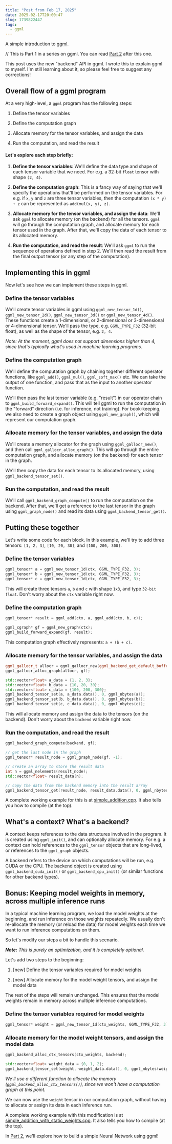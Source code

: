 ```yaml
---
title: "Post from Feb 17, 2025"
date: 2025-02-17T20:00:47
slug: 1739822447
tags:
  - ggml
---
```

A simple introduction to [ggml](https://github.com/ggml-org/ggml/).

// This is Part 1 in a series on ggml. You can read [Part 2](https://cmdr2.org/notes/2025/02/1739897089/) after this one.

This post uses the new "backend" API in ggml. I wrote this to explain ggml to myself. I'm still learning about it, so please feel free to suggest any corrections!

## Overall flow of a ggml program

At a very high-level, a `ggml` program has the following steps:

1. Define the tensor variables

2. Define the computation graph

3. Allocate memory for the tensor variables, and assign the data

4. Run the computation, and read the result

#### Let's explore each step briefly:

1. **Define the tensor variables**: We'll define the data type and shape of each tensor variable that we need. For e.g. a 32-bit `float` tensor with shape `(2, 4)`.

2. **Define the computation graph**: This is a fancy way of saying that we'll specify the operations that'll be performed on the tensor variables. For e.g. if `x`, `y` and `z` are three tensor variables, then the computation `(x * y) + z` can be represented as `add(mul(x, y), z)`.

3. **Allocate memory for the tensor variables, and assign the data**: We'll ask `ggml` to allocate memory (on the backend) for all the tensors. `ggml` will go through the computation graph, and allocate memory for each tensor used in the graph. After that, we'll copy the data of each tensor to its allocated memory. 

4. **Run the computation, and read the result**: We'll ask `ggml` to run the sequence of operations defined in step 2. We'll then read the result from the final output tensor (or any step of the computation).

## Implementing this in ggml

Now let's see how we can implement these steps in ggml.

### Define the tensor variables

We'll create tensor variables in ggml using `ggml_new_tensor_1d()`, `ggml_new_tensor_2d()`, `ggml_new_tensor_3d()` or `ggml_new_tensor_4d()`. These functions create a 1-dimensional, or 2-dimensional or 3-dimensional or 4-dimensional tensor. We'll pass the type, e.g. `GGML_TYPE_F32` (32-bit float), as well as the shape of the tensor, e.g. `2, 4`.

*Note: At the moment, ggml does not support dimensions higher than 4, since that's typically what's used in machine learning programs.*

### Define the computation graph

We'll define the computation graph by chaining together different operator functions, like `ggml_add()`, `ggml_mul()`, `ggml_soft_max()` etc. We can take the output of one function, and pass that as the input to another operator function.

We'll then pass the last tensor variable (e.g. "result") in our operator chain to `ggml_build_forward_expand()`. This will tell ggml to run the computation in the "forward" direction (i.e. for inference, not training). For book-keeping, we also need to create a graph object using `ggml_new_graph()`, which will represent our computation graph.

### Allocate memory for the tensor variables, and assign the data

We'll create a memory allocator for the graph using `ggml_gallocr_new()`, and then call `ggml_gallocr_alloc_graph()`. This will go through the entire computation graph, and allocate memory (on the backend) for each tensor in the graph.

We'll then copy the data for each tensor to its allocated memory, using `ggml_backend_tensor_set()`.

### Run the computation, and read the result

We'll call `ggml_backend_graph_compute()` to run the computation on the backend. After that, we'll get a reference to the last tensor in the graph using `ggml_graph_node()` and read its data using `ggml_backend_tensor_get()`.


## Putting these together

Let's write some code for each block. In this example, we'll try to add three tensors: `[1, 2, 3]`, `[10, 20, 30]`, and `[100, 200, 300]`.

### Define the tensor variables

```cpp
ggml_tensor* a = ggml_new_tensor_1d(ctx, GGML_TYPE_F32, 3);
ggml_tensor* b = ggml_new_tensor_1d(ctx, GGML_TYPE_F32, 3);
ggml_tensor* c = ggml_new_tensor_1d(ctx, GGML_TYPE_F32, 3);
```

This will create three tensors `a`, `b` and `c` with shape `1x3`, and type `32-bit float`. Don't worry about the `ctx` variable right now.

### Define the computation graph

```cpp
ggml_tensor* result = ggml_add(ctx, a, ggml_add(ctx, b, c));

ggml_cgraph* gf = ggml_new_graph(ctx);
ggml_build_forward_expand(gf, result);
```

This computation graph effectively represents: `a + (b + c)`.

### Allocate memory for the tensor variables, and assign the data

```cpp
ggml_gallocr_t allocr = ggml_gallocr_new(ggml_backend_get_default_buffer_type(backend));
ggml_gallocr_alloc_graph(allocr, gf);

std::vector<float> a_data = {1, 2, 3};
std::vector<float> b_data = {10, 20, 30};
std::vector<float> c_data = {100, 200, 300};
ggml_backend_tensor_set(a, a_data.data(), 0, ggml_nbytes(a));
ggml_backend_tensor_set(b, b_data.data(), 0, ggml_nbytes(b));
ggml_backend_tensor_set(c, c_data.data(), 0, ggml_nbytes(c));
```

This will allocate memory and assign the data to the tensors (on the backend). Don't worry about the `backend` variable right now.

### Run the computation, and read the result

```cpp
ggml_backend_graph_compute(backend, gf);

// get the last node in the graph
ggml_tensor* result_node = ggml_graph_node(gf, -1);

// create an array to store the result data
int n = ggml_nelements(result_node);
std::vector<float> result_data(n);

// copy the data from the backend memory into the result array
ggml_backend_tensor_get(result_node, result_data.data(), 0, ggml_nbytes(result_node));
```

A complete working example for this is at [simple_addition.cpp](https://github.com/cmdr2/study/blob/main/ml/ggml-test/simple_addition.cpp). It also tells you how to compile (at the top).

## What's a context? What's a backend?

A context keeps references to the data structures involved in the program. It is created using `ggml_init()`, and can optionally allocate memory. For e.g. a context can hold references to the `ggml_tensor` objects that are long-lived, or references to the `ggml_graph` objects.

A backend refers to the device on which computations will be run, e.g. CUDA or the CPU. The backend object is created using `ggml_backend_cuda_init()` or `ggml_backend_cpu_init()` (or similar functions for other backend types).

## Bonus: Keeping model weights in memory, across multiple inference runs

In a typical machine learning program, we load the model weights at the beginning, and run inference on those weights repeatedly. We usually don't re-allocate the memory (or reload the data) for model weights each time we want to run inference computations on them.

So let's modify our steps a bit to handle this scenario.

***Note:** This is purely an optimization, and it is completely optional.*

Let's add two steps to the beginning:

1. [new] Define the tensor variables required for model weights

2. [new] Allocate memory for the model weight tensors, and assign the model data

The rest of the steps will remain unchanged. This ensures that the model weights remain in memory across multiple inference computations.

### Define the tensor variables required for model weights

```cpp
ggml_tensor* weight = ggml_new_tensor_1d(ctx_weights, GGML_TYPE_F32, 3);
```

### Allocate memory for the model weight tensors, and assign the model data

```cpp
ggml_backend_alloc_ctx_tensors(ctx_weights, backend);

std::vector<float> weight_data = {0, 1, 2};
ggml_backend_tensor_set(weight, weight_data.data(), 0, ggml_nbytes(weight));
```

*We'll use a different function to allocate the memory (`ggml_backend_alloc_ctx_tensors()`), since we won't have a computation graph at this point.*

We can now use the `weight` tensor in our computation graph, without having to allocate or assign its data in each inference run.

A complete working example with this modification is at [simple_addition_with_static_weights.cpp](https://github.com/cmdr2/study/blob/main/ml/ggml-test/simple_addition_with_static_weights.cpp). It also tells you how to compile (at the top).

In [Part 2](https://cmdr2.org/notes/2025/02/1739897089/), we'll explore how to build a simple Neural Network using ggml!
